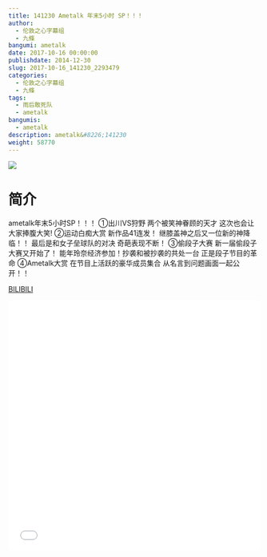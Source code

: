 ```yaml
---
title: 141230 Ametalk 年末5小时 SP！！！
author: 
  - 伦敦之心字幕组
  - 九條
bangumi: ametalk
date: 2017-10-16 00:00:00
publishdate: 2014-12-30
slug: 2017-10-16_141230_2293479
categories: 
  - 伦敦之心字幕组
  - 九條
tags: 
  - 雨后敢死队
  - ametalk
bangumis: 
  - ametalk
description: ametalk&#8226;141230
weight: 58770
---
```


![](https://i.imgur.com/veKjMEF.jpg)

# 简介  
ametalk年末5小时SP！！！ ①出川VS狩野 两个被笑神眷顾的天才  这次也会让大家捧腹大笑! ②运动白痴大赏 新作品41连发！ 继膝盖神之后又一位新的神降临！！ 最后是和女子垒球队的对决 奇葩表现不断！ ③偷段子大赛 新一届偷段子大赛又开始了！ 能年玲奈经济参加！抄袭和被抄袭的共处一台 正是段子节目的革命 ④Ametalk大赏 在节目上活跃的豪华成员集合 从名言到问题画面一起公开！！

  [BILIBILI](https://www.bilibili.com/video/av2293479/)


<div class="vcontainer">  <iframe class='video' src="//www.bilibili.com/html/html5player.html?cid=3577150&aid=2293479" width="100%" height="500" frameborder="0" allowfullscreen="allowfullscreen"></iframe></div>
